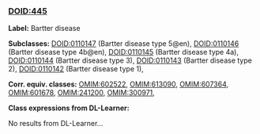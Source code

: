 
### [DOID:445](http://purl.obolibrary.org/obo/DOID_445)
**Label:** Bartter disease

**Subclasses:** [DOID:0110147](http://purl.obolibrary.org/obo/DOID_0110147) (Bartter disease type 5@en), [DOID:0110146](http://purl.obolibrary.org/obo/DOID_0110146) (Bartter disease type 4b@en), [DOID:0110145](http://purl.obolibrary.org/obo/DOID_0110145) (Bartter disease type 4a), [DOID:0110144](http://purl.obolibrary.org/obo/DOID_0110144) (Bartter disease type 3), [DOID:0110143](http://purl.obolibrary.org/obo/DOID_0110143) (Bartter disease type 2), [DOID:0110142](http://purl.obolibrary.org/obo/DOID_0110142) (Bartter disease type 1), 

**Corr. equiv. classes:** [OMIM:602522](http://purl.obolibrary.org/obo/OMIM_602522), [OMIM:613090](http://purl.obolibrary.org/obo/OMIM_613090), [OMIM:607364](http://purl.obolibrary.org/obo/OMIM_607364), [OMIM:601678](http://purl.obolibrary.org/obo/OMIM_601678), [OMIM:241200](http://purl.obolibrary.org/obo/OMIM_241200), [OMIM:300971](http://purl.obolibrary.org/obo/OMIM_300971), 

**Class expressions from DL-Learner:**

No results from DL-Learner...



